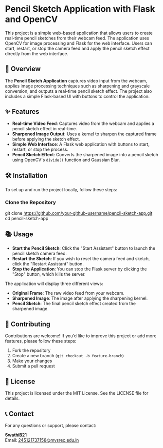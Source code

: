 # Pencil Sketch Application with Flask and OpenCV

This project is a simple web-based application that allows users to create real-time pencil sketches from their webcam feed. The application uses OpenCV for image processing and Flask for the web interface. Users can start, restart, or stop the camera feed and apply the pencil sketch effect directly from the web interface.

## 🚀 Overview

The **Pencil Sketch Application** captures video input from the webcam, applies image processing techniques such as sharpening and grayscale conversion, and outputs a real-time pencil sketch effect. The project also includes a simple Flask-based UI with buttons to control the application.

## ✨ Features

- **Real-time Video Feed**: Captures video from the webcam and applies a pencil sketch effect in real-time.
- **Sharpened Image Output**: Uses a kernel to sharpen the captured frame before applying the sketch effect.
- **Simple Web Interface**: A Flask web application with buttons to start, restart, or stop the process.
- **Pencil Sketch Effect**: Converts the sharpened image into a pencil sketch using OpenCV's `divide()` function and Gaussian Blur.

## 🛠️ Installation

To set up and run the project locally, follow these steps:

### Clone the Repository


git clone https://github.com/your-github-username/pencil-sketch-app.git
cd pencil-sketch-app

## 📚 Usage

- **Start the Pencil Sketch**: Click the "Start Assistant" button to launch the pencil sketch camera feed.
- **Restart the Sketch**: If you wish to reset the camera feed and sketch, click the "Restart Assistant" button.
- **Stop the Application**: You can stop the Flask server by clicking the "Stop" button, which kills the server.

The application will display three different views:

- **Original Frame**: The raw video feed from your webcam.
- **Sharpened Image**: The image after applying the sharpening kernel.
- **Pencil Sketch**: The final pencil sketch effect created from the sharpened image.

## 🤝 Contributing

Contributions are welcome! If you'd like to improve this project or add more features, please follow these steps:

1. Fork the repository
2. Create a new branch (`git checkout -b feature-branch`)
3. Make your changes
4. Submit a pull request

## 📜 License

This project is licensed under the MIT License. See the LICENSE file for details.

## 📞 Contact

For any questions or support, please contact:

**SwathiB21**  
Email: 245121737158@mvsrec.edu.in

